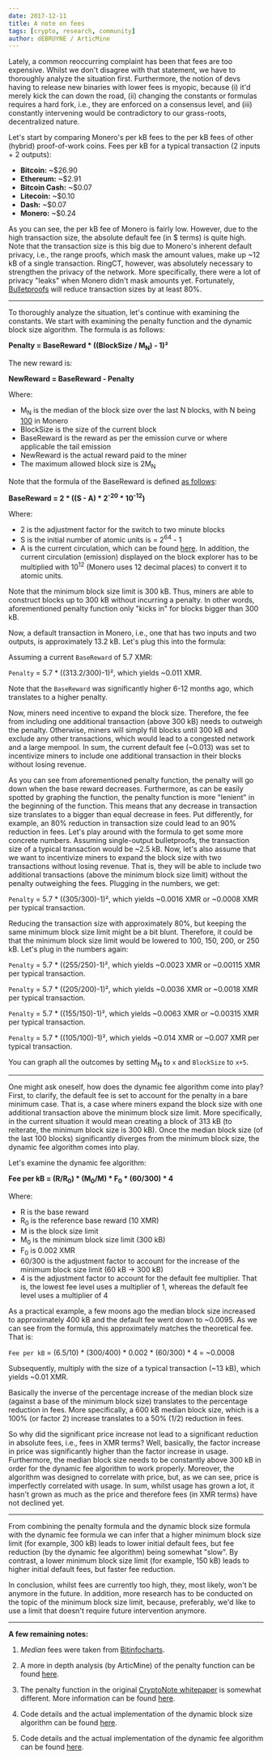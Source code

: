 ```yaml
---
date: 2017-12-11
title: A note on fees
tags: [crypto, research, community]
author: dEBRUYNE / ArticMine
---
```


Lately, a common reoccurring complaint has been that fees are too expensive. Whilst we don't disagree with that statement, we have to thoroughly analyze the situation first. Furthermore, the notion of devs having to release new binaries with lower fees is myopic, because (i) it'd merely kick the can down the road, (ii) changing the constants or formulas requires a hard fork, i.e., they are enforced on a consensus level, and (iii) constantly intervening would be contradictory to our grass-roots, decentralized nature.  

Let's start by comparing Monero's per kB fees to the per kB fees of other (hybrid) proof-of-work coins. Fees per kB for a typical transaction (2 inputs + 2 outputs):  

- **Bitcoin:** ~$26.90  
- **Ethereum:** ~$2.91  
- **Bitcoin Cash:** ~$0.07
- **Litecoin:** ~$0.10  
- **Dash:** ~$0.07  
- **Monero:** ~$0.24  

As you can see, the per kB fee of Monero is fairly low. However, due to the high transaction size, the absolute default fee (in $ terms) is quite high. Note that the transaction size is this big due to Monero's inherent default privacy, i.e., the range proofs, which mask the amount values, make up ~12 kB of a single transaction. RingCT, however, was absolutely necessary to strengthen the privacy of the network. More specifically, there were a lot of privacy "leaks" when Monero didn't mask amounts yet. Fortunately, [Bulletproofs](https://getmonero.org/2017/12/07/Monero-Compatible-Bulletproofs.html) will reduce transaction sizes by at least 80%.  

-----------------

To thoroughly analyze the situation, let's continue with examining the constants. We start with examining the penalty function and the dynamic block size algorithm. The formula is as follows:  

**Penalty = BaseReward * ((BlockSize / M<sub>N</sub>) - 1)²**  

The new reward is:  

**NewReward = BaseReward - Penalty**  

Where:  

 -  M<sub>N</sub> is the median of the block size over the last N blocks, with N being [100](https://github.com/monero-project/bitmonero/blob/master/src/cryptonote_config.h#L57) in Monero  
 -  BlockSize is the size of the current block  
 -  BaseReward is the reward as per the emission curve or where applicable the tail emission  
 -  NewReward is the actual reward paid to the miner  
 -  The maximum allowed block size is 2M<sub>N</sub>  

Note that the formula of the BaseReward is defined [as follows](https://bitcointalk.org/index.php?topic=583449.0):  

**BaseReward = 2 * ((S - A) * 2<sup>-20</sup> * 10<sup>-12</sup>)**  

Where:  

 -  2 is the adjustment factor for the switch to two minute blocks  
 -  S is the initial number of atomic units is = 2<sup>64</sup> - 1  
 -  A is the current circulation, which can be found [here](https://moneroblocks.info/). In addition, the current circulation (emission) displayed on the block explorer has to be multiplied with 10<sup>12</sup> (Monero uses 12 decimal places) to convert it to atomic units.  

Note that the minimum block size limit is 300 kB. Thus, miners are able to construct blocks up to 300 kB without incurring a penalty. In other words, aforementioned penalty function only "kicks in" for blocks bigger than 300 kB.  

Now, a default transaction in Monero, i.e., one that has two inputs and two outputs, is approximately 13.2 kB. Let's plug this into the formula:  

Assuming a current `BaseReward` of 5.7 XMR:  

`Penalty` = 5.7 * ((313.2/300)-1)², which yields ~0.011 XMR.  

Note that the `BaseReward` was significantly higher 6-12 months ago, which translates to a higher penalty.  

Now, miners need incentive to expand the block size. Therefore, the fee from including one additional transaction (above 300 kB) needs to outweigh the penalty. Otherwise, miners will simply fill blocks until 300 kB and exclude any other transactions, which would lead to a congested network and a large mempool. In sum, the current default fee (~0.013) was set to incentivize miners to include one additional transaction in their blocks without losing revenue.  

As you can see from aforementioned penalty function, the penalty will go down when the base reward decreases. Furthermore, as can be easily spotted by graphing the function, the penalty function is more "lenient" in the beginning of the function. This means that any decrease in transaction size translates to a bigger than equal decrease in fees. Put differently, for example, an 80% reduction in transaction size could lead to an 90% reduction in fees. Let's play around with the formula to get some more concrete numbers. Assuming single-output bulletproofs, the transaction size of a typical transaction would be ~2.5 kB. Now, let's also assume that we want to incentivize miners to expand the block size with two transactions without losing revenue. That is, they will be able to include two additional transactions (above the minimum block size limit) without the penalty outweighing the fees. Plugging in the numbers, we get:  

`Penalty` = 5.7 * ((305/300)-1)², which yields ~0.0016 XMR or ~0.0008 XMR per typical transaction.  

Reducing the transaction size with approximately 80%, but keeping the same minimum block size limit might be a bit blunt. Therefore, it could be that the minimum block size limit would be lowered to 100, 150, 200, or 250 kB. Let's plug in the numbers again:  

`Penalty` = 5.7 * ((255/250)-1)², which yields ~0.0023 XMR or ~0.00115 XMR per typical transaction.  

`Penalty` = 5.7 * ((205/200)-1)², which yields ~0.0036 XMR or ~0.0018 XMR per typical transaction.  

`Penalty` = 5.7 * ((155/150)-1)², which yields ~0.0063 XMR or ~0.00315 XMR per typical transaction.  

`Penalty` = 5.7 * ((105/100)-1)², which yields ~0.014 XMR or ~0.007 XMR per typical transaction.  

You can graph all the outcomes by setting M<sub>N</sub> to `x` and `BlockSize` to `x+5`.  

-----------------

One might ask oneself, how does the dynamic fee algorithm come into play? First, to clarify, the default fee is set to account for the penalty in a bare minimum case. That is, a case where miners expand the block size with one additional transaction above the minimum block size limit. More specifically, in the current situation it would mean creating a block of 313 kB (to reiterate, the minimum block size is 300 kB). Once the median block size (of the last 100 blocks) significantly diverges from the minimum block size, the dynamic fee algorithm comes into play.  

Let's examine the dynamic fee algorithm:  

**Fee per kB = (R/R<sub>0</sub>) * (M<sub>0</sub>/M) * F<sub>0</sub> * (60/300) * 4**  

Where:  

- R is the base reward  
- R<sub>0</sub> is the reference base reward (10 XMR)  
- M is the block size limit  
- M<sub>0</sub> is the minimum block size limit (300 kB)  
- F<sub>0</sub> is 0.002 XMR  
- 60/300 is the adjustment factor to account for the increase of the minimum block size limit (60 kB -> 300 kB)  
- 4 is the adjustment factor to account for the default fee multiplier. That is, the lowest fee level uses a multiplier of 1, whereas the default fee level uses a multiplier of 4  

As a practical example, a few moons ago the median block size increased to approximately 400 kB and the default fee went down to ~0.0095. As we can see from the formula, this approximately matches the theoretical fee. That is:  

`Fee per kB` = (6.5/10) * (300/400) * 0.002 * (60/300) * 4 = ~0.0008  

Subsequently, multiply with the size of a typical transaction (~13 kB), which yields ~0.01 XMR.  

Basically the inverse of the percentage increase of the median block size (against a base of the minimum block size) translates to the percentage reduction in fees. More specifically, a 600 kB median block size, which is a 100% (or factor 2) increase translates to a 50% (1/2) reduction in fees.  

So why did the significant price increase not lead to a significant reduction in absolute fees, i.e., fees in XMR terms? Well, basically, the factor increase in price was significantly higher than the factor increase in usage. Furthermore, the median block size needs to be constantly above 300 kB in order for the dynamic fee algorithm to work properly. Moreover, the algorithm was designed to correlate with price, but, as we can see, price is imperfectly correlated with usage. In sum, whilst usage has grown a lot, it hasn't grown as much as the price and therefore fees (in XMR terms) have not declined yet.  

-------------

From combining the penalty formula and the dynamic block size formula with the dynamic fee formula we can infer that a higher minimum block size limit (for example, 300 kB) leads to lower initial default fees, but fee reduction (by the dynamic fee algorithm) being somewhat "slow". By contrast, a lower minimum block size limit (for example, 150 kB) leads to higher initial default fees, but faster fee reduction.  

In conclusion, whilst fees are currently too high, they, most likely, won't be anymore in the future. In addition, more research has to be conducted on the topic of the minimum block size limit, because, preferably, we'd like to use a limit that doesn't require future intervention anymore.  

----------------

**A few remaining notes:**  

1. *Median* fees were taken from [Bitinfocharts](https://bitinfocharts.com/).  

2. A more in depth analysis (by ArticMine) of the penalty function can be found [here](https://bitcointalk.org/index.php?topic=753252.msg13591241#msg13591241).  

3. The penalty function in the original [CryptoNote whitepaper](cryptonote.org/whitepaper.pdf) is somewhat different. More information can be found [here](https://monero.stackexchange.com/questions/1067/block-reward-penalties-and-dynamic-block-size).  

4. Code details and the actual implementation of the dynamic block size algorithm can be found [here](https://github.com/monero-project/monero/blob/master/src/cryptonote_basic/cryptonote_basic_impl.cpp).  

5. Code details and the actual implementation of the dynamic fee algorithm can be found [here](https://github.com/monero-project/monero/commit/82dbba10d467e28e56929e2e7f3b1f04d4635da4).  
